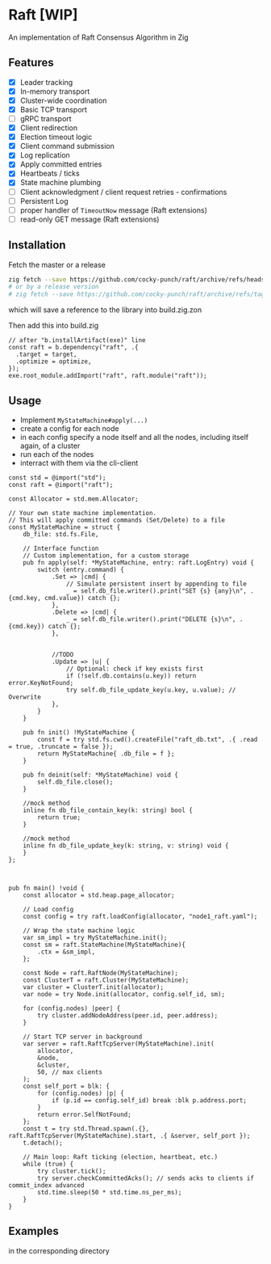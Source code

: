 # Raft [WIP]

An implementation of Raft Consensus Algorithm in Zig

## Features
- [x] Leader tracking
- [x] In-memory transport
- [x] Cluster-wide coordination
- [x] Basic TCP transport
- [ ] gRPC transport
- [x] Client redirection
- [x] Election timeout logic
- [x] Client command submission
- [x] Log replication
- [x] Apply committed entries
- [x] Heartbeats / ticks
- [x] State machine plumbing
- [ ] Client acknowledgment / client request retries - confirmations
- [ ] Persistent Log
- [ ] proper handler of `TimeoutNow` message (Raft extensions)
- [ ] read-only GET message (Raft extensions)

## Installation

Fetch the master or a release

```bash
zig fetch --save https://github.com/cocky-punch/raft/archive/refs/heads/master.tar.gz
# or by a release version
# zig fetch --save https://github.com/cocky-punch/raft/archive/refs/tags/[RELEASE_VERSION].tar.gz
```
which will save a reference to the library into build.zig.zon

Then add this into build.zig

```zig
// after "b.installArtifact(exe)" line
const raft = b.dependency("raft", .{
  .target = target,
  .optimize = optimize,
});
exe.root_module.addImport("raft", raft.module("raft"));
```


## Usage

* Implement `MyStateMachine#apply(...)`
* create a config for each node
* in each config specify a node itself and all the nodes, including itself again, of a cluster
* run each of the nodes
* interract with them via the cli-client

```zig
const std = @import("std");
const raft = @import("raft");

const Allocator = std.mem.Allocator;

// Your own state machine implementation.
// This will apply committed commands (Set/Delete) to a file
const MyStateMachine = struct {
    db_file: std.fs.File,

    // Interface function
    // Custom implementation, for a custom storage
    pub fn apply(self: *MyStateMachine, entry: raft.LogEntry) void {
        switch (entry.command) {
            .Set => |cmd| {
                // Simulate persistent insert by appending to file
                _ = self.db_file.writer().print("SET {s} {any}\n", .{cmd.key, cmd.value}) catch {};
            },
            .Delete => |cmd| {
                _ = self.db_file.writer().print("DELETE {s}\n", .{cmd.key}) catch {};
            },


            //TODO
            .Update => |u| {
                // Optional: check if key exists first
                if (!self.db.contains(u.key)) return error.KeyNotFound;
                try self.db_file_update_key(u.key, u.value); // Overwrite
            },
        }
    }

    pub fn init() !MyStateMachine {
        const f = try std.fs.cwd().createFile("raft_db.txt", .{ .read = true, .truncate = false });
        return MyStateMachine{ .db_file = f };
    }

    pub fn deinit(self: *MyStateMachine) void {
        self.db_file.close();
    }

    //mock method
    inline fn db_file_contain_key(k: string) bool {
        return true;
    }

    //mock method
    inline fn db_file_update_key(k: string, v: string) void {
    }
};



pub fn main() !void {
    const allocator = std.heap.page_allocator;

    // Load config
    const config = try raft.loadConfig(allocator, "node1_raft.yaml");

    // Wrap the state machine logic
    var sm_impl = try MyStateMachine.init();
    const sm = raft.StateMachine(MyStateMachine){
        .ctx = &sm_impl,
    };

    const Node = raft.RaftNode(MyStateMachine);
    const ClusterT = raft.Cluster(MyStateMachine);
    var cluster = ClusterT.init(allocator);
    var node = try Node.init(allocator, config.self_id, sm);

    for (config.nodes) |peer| {
        try cluster.addNodeAddress(peer.id, peer.address);
    }

    // Start TCP server in background
    var server = raft.RaftTcpServer(MyStateMachine).init(
        allocator,
        &node,
        &cluster,
        50, // max clients
    );
    const self_port = blk: {
        for (config.nodes) |p| {
            if (p.id == config.self_id) break :blk p.address.port;
        }
        return error.SelfNotFound;
    };
    const t = try std.Thread.spawn(.{}, raft.RaftTcpServer(MyStateMachine).start, .{ &server, self_port });
    t.detach();

    // Main loop: Raft ticking (election, heartbeat, etc.)
    while (true) {
        try cluster.tick();
        try server.checkCommittedAcks(); // sends acks to clients if commit_index advanced
        std.time.sleep(50 * std.time.ns_per_ms);
    }
}

```


## Examples
in the corresponding directory
